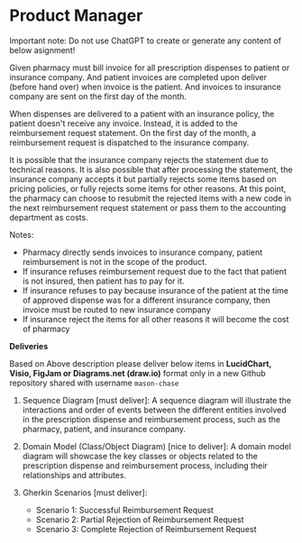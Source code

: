 # Product Manager

Important note: Do not use ChatGPT to create or generate any content of below asignment!

Given pharmacy must bill invoice for all prescription dispenses to patient or insurance company.
And patient invoices are completed upon deliver (before hand over) when invoice is the patient.
And invoices to insurance company are sent on the first day of the month.

When dispenses are delivered to a patient with an insurance policy, the patient doesn't receive any invoice. Instead, it is added to the reimbursement request statement.
On the first day of the month, a reimbursement request is dispatched to the insurance company.

It is possible that the insurance company rejects the statement due to technical reasons.
It is also possible that after processing the statement, the insurance company accepts it but partially rejects some items based on pricing policies, or fully rejects some items for other reasons.
At this point, the pharmacy can choose to resubmit the rejected items with a new code in the next reimbursement request statement or pass them to the accounting department as costs.

Notes:

- Pharmacy directly sends invoices to insurance company, patient reimbursement is not in the scope of the product.
- If insurance refuses reimbursement request due to the fact that patient is not insured, then patient has to pay for it.
- If insurance refuses to pay because insurance of the patient at the time of approved dispense was for a different insurance company, then invoice must be routed to new insurance company
- If insurance reject the items for all other reasons it will become the cost of pharmacy

**Deliveries**

Based on Above description please deliver below items in **LucidChart, Visio, FigJam or Diagrams.net (draw.io)** format only in a new Github repository shared with username `mason-chase`

1. Sequence Diagram [must deliver]:
   A sequence diagram will illustrate the interactions and order of events between the different entities involved in the prescription dispense and reimbursement process, such as the pharmacy, patient, and insurance company.

2. Domain Model (Class/Object Diagram) [nice to deliver]:
   A domain model diagram will showcase the key classes or objects related to the prescription dispense and reimbursement process, including their relationships and attributes.

3. Gherkin Scenarios [must deliver]:
   - Scenario 1: Successful Reimbursement Request
   - Scenario 2: Partial Rejection of Reimbursement Request
   - Scenario 3: Complete Rejection of Reimbursement Request

